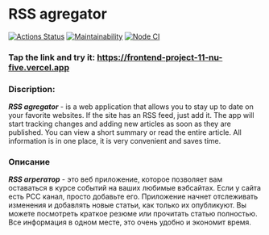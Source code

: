# RSS agregator

[![Actions 
Status](https://github.com/AlexeyChi/frontend-project-11/actions/workflows/hexlet-check.yml/badge.svg)](https://github.com/AlexeyChi/frontend-project-11/actions) [![Maintainability](https://api.codeclimate.com/v1/badges/dc714029c2f9addd5ec9/maintainability)](https://codeclimate.com/github/AlexeyChi/frontend-project-11/maintainability) [![Node CI](https://github.com/AlexeyChi/frontend-project-11/actions/workflows/nodeCI.yml/badge.svg)](https://github.com/AlexeyChi/frontend-project-11/actions/workflows/nodeCI.yml)


### Tap the link and try it: <https://frontend-project-11-nu-five.vercel.app>

### Discription:

___RSS agregator___ - is a web application that allows you to stay up to date on your favorite websites. If the site has an RSS feed, just add it. The app will start tracking changes and adding new articles as soon as they are published. You can view a short summary or read the entire article.
All information is in one place, it is very convenient and saves time.

### Описание

___RSS агрегатор___ - это веб приложение, которое позволяет вам оставаться в курсе событий на  ваших любимые вэбсайтах. Если у сайта есть РСС канал, просто добавьте его. Приложение начнет отслеживать изменения и добавлять новые статьи, как только их опубликуют. Вы можете посмотреть краткое резюме или прочитать статью полностью.
Все информация в одном месте, это очень удобно и экономит время.
